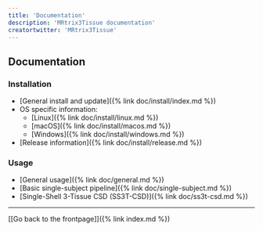 ```yaml
---
title: 'Documentation'
description: 'MRtrix3Tissue documentation'
creatortwitter: 'MRtrix3Tissue'
---
```


## Documentation

### Installation

* [General install and update]({% link doc/install/index.md %})
* OS specific information:
  * [Linux]({% link doc/install/linux.md %})
  * [macOS]({% link doc/install/macos.md %})
  * [Windows]({% link doc/install/windows.md %})
* [Release information]({% link doc/install/release.md %})

### Usage

* [General usage]({% link doc/general.md %})
* [Basic single-subject pipeline]({% link doc/single-subject.md %})
* [Single-Shell 3-Tissue CSD (SS3T-CSD)]({% link doc/ss3t-csd.md %})

* * *

[[Go back to the frontpage]]({% link index.md %})
